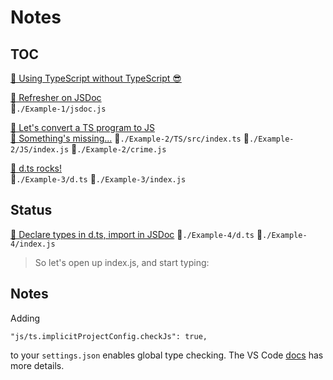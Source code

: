# Notes

## TOC

[🔗 Using TypeScript without TypeScript 😎](https://www.puruvj.dev/blog/get-to-know-typescript--using-typescript-without-typescript)

[🔖 Refresher on JSDoc](https://www.puruvj.dev/blog/get-to-know-typescript--using-typescript-without-typescript#Refresher-on-JSDoc)  
📝`./Example-1/jsdoc.js`

[🔖 Let's convert a TS program to JS](https://www.puruvj.dev/blog/get-to-know-typescript--using-typescript-without-typescript#Let's-convert-a-TS-program-to-JS)  
[🔖 Something's missing...](https://www.puruvj.dev/blog/get-to-know-typescript--using-typescript-without-typescript#Something's-missing...)
📝`./Example-2/TS/src/index.ts`
📝`./Example-2/JS/index.js`
📝`./Example-2/crime.js`

[🔖 d.ts rocks!](https://www.puruvj.dev/blog/get-to-know-typescript--using-typescript-without-typescript#d.ts-rocks!!)  
📝`./Example-3/d.ts`
📝`./Example-3/index.js`

## Status

[🔖 Declare types in d.ts, import in JSDoc](https://www.puruvj.dev/blog/get-to-know-typescript--using-typescript-without-typescript#Declare-types-in-d.ts-import-in-JSDoc)
📝`./Example-4/d.ts`
📝`./Example-4/index.js`

> So let's open up index.js, and start typing:

## Notes

Adding

```
"js/ts.implicitProjectConfig.checkJs": true,
```

to your `settings.json` enables global type checking. The VS Code [docs](https://code.visualstudio.com/docs/nodejs/working-with-javascript) has more details.
